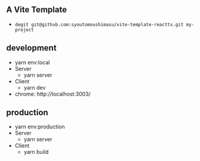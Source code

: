## A Vite Template

- `degit git@github.com:syoutomoushimasu/vite-template-reactts.git my-project`

## development

- yarn env:local
- Server
  - yarn server
- Client
  - yarn dev
- chrome: http://localhost:3003/

## production

- yarn env:production
- Server
  - yarn server
- Client
  - yarn build
